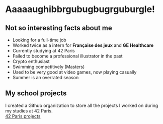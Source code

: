 # Aaaaaughibbrgubugbugrguburgle!

## Not so interesting facts about me

* Looking for a full-time job
* Worked twice as a intern for **Française des jeux** and **GE Healthcare**
* Currently studying at 42 Paris
* Failed to become a professional illustrator in the past
* Crypto enthusiast
* Swimming competitively (Masters)
* Used to be very good at video games, now playing casually
* Summer is an overrated season

## My school projects

I created a Github organization to store all the projects I worked on during my studies at 42 Paris.  
[42 Paris projects](https://github.com/naerhy-42)
